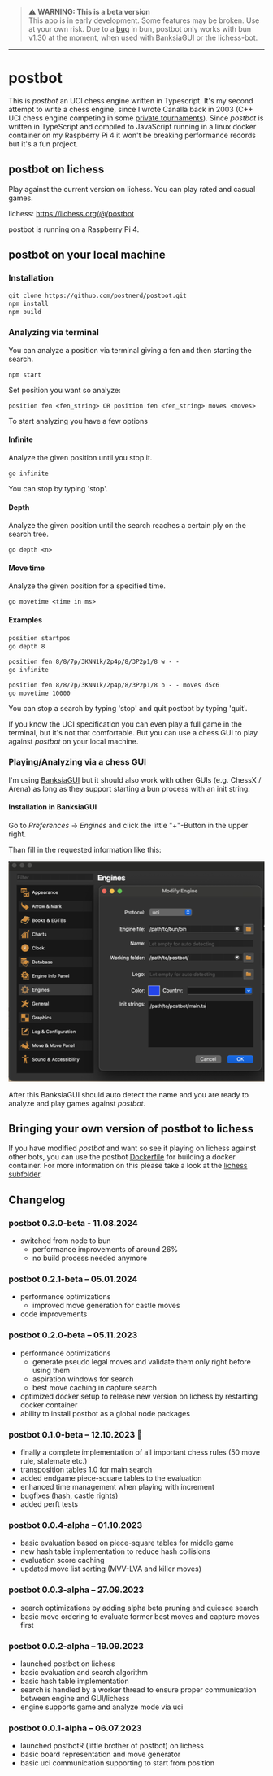 > **⚠ WARNING: This is a beta version**  
> This app is in early development. Some features may be broken. Use at your own risk.
> Due to a [bug](https://github.com/oven-sh/bun/issues/10080) in bun, postbot only works with bun v1.30 at the moment, when used with BanksiaGUI or the lichess-bot.
----------

# postbot
This is _postbot_ an UCI chess engine written in Typescript. It's my second attempt to write a chess engine, since I wrote Canalla back in 2003 (C++ UCI chess engine competing in some [private tournaments](http://www.open-aurec.com/chesswar/Chesswar017/Chesswar017PSt.htm)). Since _postbot_ is written in TypeScript and compiled to JavaScript running in a linux docker container on my Raspberry Pi 4 it won't be breaking performance records but it's a fun project.

## postbot on lichess
Play against the current version on lichess. You can play rated and casual games.

lichess: https://lichess.org/@/postbot

postbot is running on a Raspberry Pi 4.

## postbot on your local machine

### Installation
```
git clone https://github.com/postnerd/postbot.git
npm install
npm build
```

### Analyzing via terminal
You can analyze a position via terminal giving a fen and then starting the search.

```
npm start
```

Set position you want so analyze:
```
position fen <fen_string> OR position fen <fen_string> moves <moves>
```

To start analyzing you have a few options

#### Infinite
Analyze the given position until you stop it.
```
go infinite
```

You can stop by typing 'stop'.

#### Depth
Analyze the given position until the search reaches a certain ply on the search tree.
```
go depth <n>
```

#### Move time
Analyze the given position for a specified time.
```
go movetime <time in ms>
```

#### Examples
```
position startpos
go depth 8
```

```
position fen 8/8/7p/3KNN1k/2p4p/8/3P2p1/8 w - -
go infinite
```

```
position fen 8/8/7p/3KNN1k/2p4p/8/3P2p1/8 b - - moves d5c6
go movetime 10000
```

You can stop a search by typing 'stop' and quit postbot by typing 'quit'.

If you know the UCI specification you can even play a full game in the terminal, but it's not that comfortable. But you can use a chess GUI to play against _postbot_ on your local machine.

### Playing/Analyzing via a chess GUI
I'm using [BanksiaGUI](https://banksiagui.com/) but it should also work with other GUIs (e.g. ChessX / Arena) as long as they support starting a bun process with an init string.

#### Installation in BanksiaGUI
Go to _Preferences_ -> _Engines_ and click the little "+"-Button in the upper right.

Than fill in the requested information like this:

![app](assets/postbot-banksiagui.png)

After this BanksiaGUI should auto detect the name and you are ready to analyze and play games against _postbot_.

## Bringing your own version of postbot to lichess
If you have modified _postbot_ and want so see it playing on lichess against other bots, you can use the postbot [Dockerfile](lichess/Dockerfile) for building a docker container. For more information on this please take a look at the [lichess subfolder](lichess/readme.md).

## Changelog
### postbot 0.3.0-beta - 11.08.2024
- switched from node to bun
    - performance improvements of around 26%
    - no build process needed anymore   

### postbot 0.2.1-beta – 05.01.2024
- performance optimizations
    - improved move generation for castle moves
- code improvements

### postbot 0.2.0-beta – 05.11.2023
- performance optimizations
    - generate pseudo legal moves and validate them only right before using them
    - aspiration windows for search
    - best move caching in capture search
- optimized docker setup to release new version on lichess by restarting docker container
- ability to install postbot as a global node packages

### postbot 0.1.0-beta – 12.10.2023 :tada:
- finally a complete implementation of all important chess rules (50 move rule, stalemate etc.)
- transposition tables 1.0 for main search
- added endgame piece-square tables to the evaluation
- enhanced time management when playing with increment
- bugfixes (hash, castle rights)
- added perft tests

### postbot 0.0.4-alpha – 01.10.2023
- basic evaluation based on piece-square tables for middle game
- new hash table implementation to reduce hash collisions
- evaluation score caching
- updated move list sorting (MVV-LVA and killer moves)

### postbot 0.0.3-alpha – 27.09.2023
- search optimizations by adding alpha beta pruning and quiesce search
- basic move ordering to evaluate former best moves and capture moves first

### postbot 0.0.2-alpha – 19.09.2023
- launched postbot on lichess
- basic evaluation and search algorithm
- basic hash table implementation
- search is handled by a worker thread to ensure proper communication between engine and GUI/lichess 
- engine supports game and analyze mode via uci

### postbot 0.0.1-alpha – 06.07.2023
- launched postbotR (little brother of postbot) on lichess
- basic board representation and move generator
- basic uci communication supporting to start from position